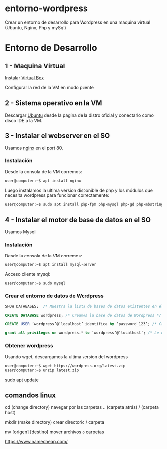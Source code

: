 # entorno-wordpress
Crear un entorno de desarrollo para Wordpress en una maquina virtual (Ubuntu, Nginx, Php y mySql)
# Entorno de Desarrollo

## 1 - Maquina Virtual 

Instalar [Virtual Box](https://www.virtualbox.org/)

Configurar la red de la VM en modo puente

## 2 - Sistema operativo en la VM
Descargar [Ubuntu](https://ubuntu.com/download) desde la pagina de la distro oficial y conectarlo como disco IDE a la VM.

## 3 - Instalar el webserver en el SO

Usamos [nginx](https://www.nginx.com/) en el port 80.


### Instalación 
Desde la consola de la VM corremos:

```bash
user@computer:~$ apt install nginx
```

Luego instalamos la ultima version disponible de php y los módulos que necesita wordpress para funcionar correctamente:

```bash 
user@computer:~$ sudo apt install php-fpm php-mysql php-gd php-mbstring php-xml php-json php-curl php-zip php-soap php-intl
````

## 4 - Instalar el motor de base de datos en el SO
Usamos Mysql 


### Instalación 
Desde la consola de la VM corremos:

```bash
user@computer:~$ apt install mysql-server
```

Acceso cliente mysql:

```bash
user@computer:~$ sudo mysql
```

### Crear el entorno de datos de Wordpress

```sql
SHOW DATABASES;  /* Muestra la lista de bases de datos existentes en el servidor */

CREATE DATABASE wordpress; /* Creamos la base de datos de Wordpress */

CREATE USER ‘wordpress’@‘localhost’ identifica by ‘password_123’; /* Crear el usuario que ustilizará wordpress para conectarse a la DB */

grant all privileges on wordpress.* to ‘wordpress’@‘localhost’; /* Le damos permiso total sobre la base de datos ‘wordpress’ al usuario ‘wordpress’ */
````



### Obtener wordpress 

Usando wget, descargamos la ultima version del wordpress

```bash
user@computer:~$ wget https://wordpress.org/latest.zip
user@computer:~$ unzip latest.zip
```
 

sudo apt update


## comandos linux
cd (change directory) navegar por las carpetas
	.. (carpeta atrás)
       / (carpeta host)

mkdir (make directory) crear directorio / carpeta

mv [origen] [destino] mover archivos o carpetas


https://www.namecheap.com/



